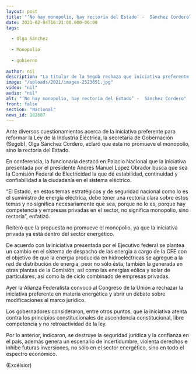 ```yaml
---
layout: post
title: "‘No hay monopolio, hay rectoría del Estado’ -  Sánchez Cordero"
date: 2021-02-04T16:21:00.000-06:00
tags:
  
  - Olga Sánchez
  
  - Monopolio
  
  - gobierno
  
author: nil
description: "La titular de la Segob rechaza que iniciativa preferente en materia eléctrica busque monopolizar el suministro de electricidad; hay participación de la IP, destaca"
image: "/uploads/2021/images-2523651.jpg"
video: "nil"
audio: "nil"
alt: "‘No hay monopolio, hay rectoría del Estado’ -  Sánchez Cordero"
front: false
section: "Nacional"
news_id: 182687
---
```


Ante diversos cuestionamientos acerca de la iniciativa preferente para reformar la Ley de la Industria Eléctrica, la secretaria de Gobernación (Segob), Olga Sánchez Cordero, aclaró que ésta no promueve el monopolio, sino la rectoría del Estado.

En conferencia, la funcionaria destacó en Palacio Nacional que la iniciativa presentada por el presidente Andrés Manuel López Obrador busca que sea la Comisión Federal de Electricidad la que dé estabilidad, continuidad y confiabilidad a la ciudadanía en el sistema eléctrico.

“El Estado, en estos temas estratégicos y de seguridad nacional como lo es el suministro de energía eléctrica, debe tener una rectoría clara sobre estos temas y no significa necesariamente que sea, porque no lo es, porque hay competencia y empresas privadas en el sector, no significa monopolio, sino rectoría”, enfatizó.

Reiteró que la propuesta no promueve el monopolio, ya que la iniciativa privada ya está dentro del sector energético.

De acuerdo con la iniciativa presentada por el Ejecutivo federal se plantea un cambio en el sistema de despacho de las energía a cargo de la CFE con el objetivo de que la energía producida en hidroeléctricas se agregue a la red de distribución de energía, peor no sólo ésta, también la generada en otras plantas de la Comisión, así como las energías eólica y solar de particulares, así como la de ciclo combinado de empresas privadas.

Ayer la Alianza Federalista convocó al Congreso de la Unión a rechazar la iniciativa preferente en materia energética y abrir un debate sobre modificaciones al marco jurídico.

Los gobernadores consideraron, entre otros puntos, que la iniciativa atenta contra los principios constitucionales de ascendencia constitucional, libre competencia y no retroactividad de la ley.

Por lo anterior, indicaron, se destruye la seguridad jurídica y la confianza en el país, además genera un escenario de incertidumbre, violenta derechos e  inhibe futuras  inversiones, no  sólo en el sector  energético, sino en  todo el espectro económico.

(Excélsior)